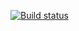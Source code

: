 [![Build status](https://ci.appveyor.com/api/projects/status/k027rl946yngagev/branch/master?svg=true)](https://ci.appveyor.com/project/comradexlight/ahj-hw4-credit-card-validator/branch/master)
